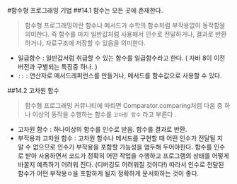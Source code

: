 #함수형 프로그래밍 기법
##14.1 함수는 모든 곳에 존재한다.
> 함수형 프로그래밍이란 함수나 메서드가 수학의 함수처럼 부작용없이 동작함을 의미한다. 즉 함수를 마치 일반값처럼 사용해서 인수로 전달하거나, 결과로 반환하거나, 자료구조에 저장할 수 있음을 의미한다.

- 일급함수 : 일반갑서럼 취급할 수 있는 함수를 일급함수라고 한다. ( 자바 8이 이전버전과 구별되는 특징중 하나. )
- `::`   : 연산자로 메서드레퍼런스를 만들거나, 메서드를 함수값으로 사용할 수 있다.

##14.2 고차원 함수
> 함수형 프로그래밍 커뮤니티에 따릐면 Comparator.comparing처럼 다음 중 하나 이상의 동작을 수행하는 함수를 `고차원 함수` 라고 부른다 .

- 고차원 함수 : 하나이상의 함수를 인수로 받음. 함수를 결과로 반환. 
- 부작용과 고차원 함수 : 고차원 함수나 메서드를 구현할 때 어떤 인수가 전달될 지 알 수 없으므로 인수가 부작용을 포함할 가능성을 염두해 두어야한다. 함수를 인수로 받아 사용하면서 코드가 정확히 어떤 작업을 수행하고 프로그램의 상태를 어떻게 바꿀지 예측하기 어려워 진다. (디버깅도 어려워질 것이다!) 따라서 인수로 전달된 함수가 어떤 부작용ㅇ을 포함하게 될지 정확하게 문서화하는 것이 좋다. 